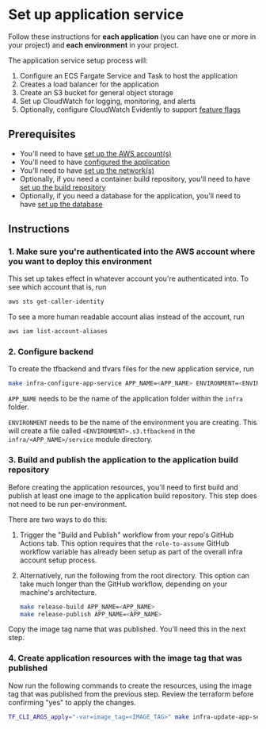 # Set up application service

Follow these instructions for **each application** (you can have one or more in your project) and **each environment** in your project.

The application service setup process will:

1. Configure an ECS Fargate Service and Task to host the application
2. Creates a load balancer for the application
2. Create an S3 bucket for general object storage
3. Set up CloudWatch for logging, monitoring, and alerts
3. Optionally, configure CloudWatch Evidently to support [feature flags](/docs/feature-flags.md)

## Prerequisites

* You'll need to have [set up the AWS account(s)](./set-up-aws-accounts.md)
* You'll need to have [configured the application](/infra/app/app-config/main.tf)
* You'll need to have [set up the network(s)](./set-up-networks.md)
* Optionally, if you need a container build repository, you'll need to have [set up the build repository](./set-up-app-build-repository.md)
* Optionally, if you need a database for the application, you'll need to have [set up the database](./set-up-app-database.md)

## Instructions

### 1. Make sure you're authenticated into the AWS account where you want to deploy this environment

This set up takes effect in whatever account you're authenticated into. To see which account that is, run

```bash
aws sts get-caller-identity
```

To see a more human readable account alias instead of the account, run

```bash
aws iam list-account-aliases
```

### 2. Configure backend

To create the tfbackend and tfvars files for the new application service, run

```bash
make infra-configure-app-service APP_NAME=<APP_NAME> ENVIRONMENT=<ENVIRONMENT>
```

`APP_NAME` needs to be the name of the application folder within the `infra` folder.

`ENVIRONMENT` needs to be the name of the environment you are creating. This will create a file called `<ENVIRONMENT>.s3.tfbackend` in the `infra/<APP_NAME>/service` module directory.

### 3. Build and publish the application to the application build repository

Before creating the application resources, you'll need to first build and publish at least one image to the application build repository. This step does not need to be run per-environment.

There are two ways to do this:

1. Trigger the "Build and Publish" workflow from your repo's GitHub Actions tab. This option requires that the `role-to-assume` GitHub workflow variable has already been setup as part of the overall infra account setup process.
1. Alternatively, run the following from the root directory. This option can take much longer than the GitHub workflow, depending on your machine's architecture.

    ```bash
    make release-build APP_NAME=<APP_NAME>
    make release-publish APP_NAME=<APP_NAME>
    ```

Copy the image tag name that was published. You'll need this in the next step.

### 4. Create application resources with the image tag that was published

Now run the following commands to create the resources, using the image tag that was published from the previous step. Review the terraform before confirming "yes" to apply the changes.

```bash
TF_CLI_ARGS_apply="-var=image_tag=<IMAGE_TAG>" make infra-update-app-service APP_NAME=<APP_NAME> ENVIRONMENT=<ENVIRONMENT>
```